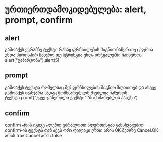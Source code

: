 # ურთიერთდამოკიდებულება: alert, prompt, confirm

## alert
გამოაქვს ეკრამზე ტექსტი რასაც ფრჩხილების შიგნით ჩაწერ.თუ ციფრია უნდა პირდაპირ ჩაწერო თუ სტრინგია უნდა ბრჭყალებში ჩაიწეროს alert("გამარჯობა"),alert(5)
## prompt
გამოაქვს ტექსტი რომელსაც შენ ფრჩხილების შიგნით მიუთითებ და ასევე გამოაქვს ფანჯარა სადაც მომხმარებელს შეუძლია ჩაწეროს ტექსტი.promt("უკვე დაწერილი ტექსტი" 'მომხმარებლის პასუხი')
## confirm
confirm არის იგივე ალერთ უბრალოთი ალერთისგან განსხვავებით confirm-ის ტექსტს თან აქვს ორი ღილაკი ერთი არის OK მეორე Cancel.OK არის true Cancel არის false

